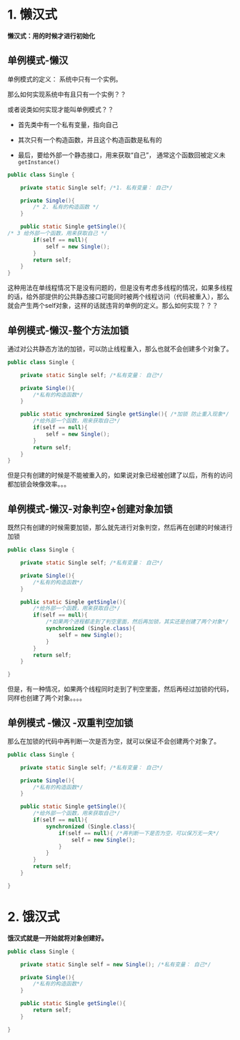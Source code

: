 # 1. 懒汉式

**懒汉式：用的时候才进行初始化**

## 单例模式-懒汉

单例模式的定义： 系统中只有一个实例。

那么如何实现系统中有且只有一个实例？？

或者说类如何实现才能叫单例模式？？

- 首先类中有一个私有变量，指向自己

- 其次只有一个构造函数，并且这个构造函数是私有的

- 最后，要给外部一个静态接口，用来获取“自己”， 通常这个函数回被定义未`getInstance()`

```java
public class Single {

    private static Single self; /*1. 私有变量： 自己*/

    private Single(){
        /* 2. 私有的构造函数 */
    }

    public static Single getSingle(){
/* 3 给外部一个函数，用来获取自己 */
        if(self == null){
            self = new Single();
        }
        return self;
    }
}
```

这种用法在单线程情况下是没有问题的，但是没有考虑多线程的情况，如果多线程的话，给外部提供的公共静态接口可能同时被两个线程访问（代码被重入），那么就会产生两个self对象，这样的话就违背的单例的定义。那么如何实现？？？

## 单例模式-懒汉-整个方法加锁

通过对公共静态方法的加锁，可以防止线程重入，那么也就不会创建多个对象了。

```java
public class Single {

    private static Single self; /*私有变量： 自己*/

    private Single(){
        /*私有的构造函数*/
    }

    public static synchronized Single getSingle(){ /*加锁 防止重入现象*/
        /*给外部一个函数，用来获取自己*/
        if(self == null){
            self = new Single();
        }
        return self;
    }
}
```

但是只有创建的时候是不能被重入的，如果说对象已经被创建了以后，所有的访问都加锁会映像效率。。。

## 单例模式-懒汉-对象判空+创建对象加锁

既然只有创建的时候需要加锁，那么就先进行对象判空，然后再在创建的时候进行加锁

```java
public class Single {

    private static Single self; /*私有变量： 自己*/

    private Single(){
        /*私有的构造函数*/
    }

    public static Single getSingle(){ 
        /*给外部一个函数，用来获取自己*/
        if(self == null){
            /*如果两个进程都走到了判空里面，然后再加锁，其实还是创建了两个对象*/
            synchronized (Single.class){
                self = new Single();
            }
        }
        return self;
    }

}
```

但是，有一种情况，如果两个线程同时走到了判空里面，然后再经过加锁的代码，同样也创建了两个对象。。。。

## 单例模式 -懒汉 -双重判空加锁

那么在加锁的代码中再判断一次是否为空，就可以保证不会创建两个对象了。

```java
public class Single {

    private static Single self; /*私有变量： 自己*/

    private Single(){
        /*私有的构造函数*/
    }

    public static Single getSingle(){
        /*给外部一个函数，用来获取自己*/
        if(self == null){
            synchronized (Single.class){
                if(self == null){ /*再判断一下是否为空，可以保万无一失*/
                    self = new Single();
                }
            }
        }
        return self;
    }

}
```

# 2. 饿汉式

**饿汉式就是一开始就将对象创建好。**

```java
public class Single {

    private static Single self = new Single(); /*私有变量： 自己*/

    private Single(){
        /*私有的构造函数*/
    }

    public static Single getSingle(){
        return self;
    }

}
```
